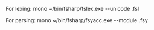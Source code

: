 For lexing:     mono ~/bin/fsharp/fslex.exe --unicode <lexer>.fsl

For parsing:    mono ~/bin/fsharp/fsyacc.exe --module <module-name> <parser>.fsy